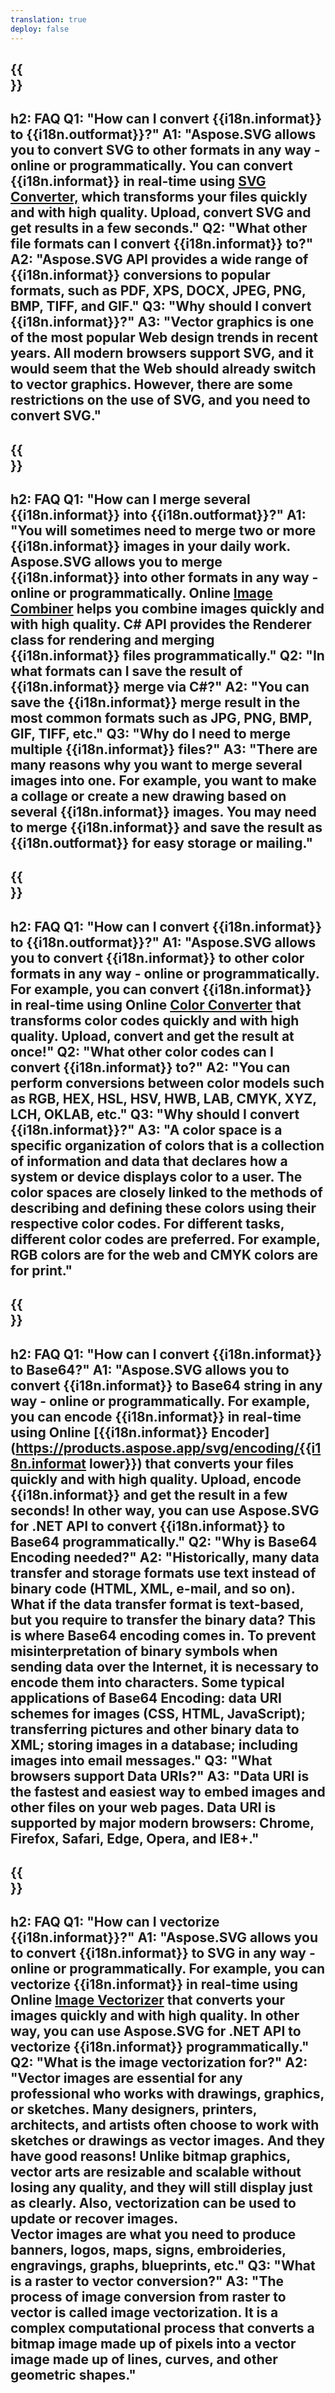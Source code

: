 ```yaml
---
translation: true
deploy: false
---
```


{{<section faq>}}
---
h2: FAQ
Q1: "How can I convert {{i18n.informat}} to {{i18n.outformat}}?"
A1: "Aspose.SVG allows you to convert SVG to other formats in any way - online or programmatically. You can convert {{i18n.informat}} in real-time using [SVG Converter,](https://products.aspose.app/svg/conversion/svg) which transforms your files quickly and with high quality. Upload, convert SVG and get results in a few seconds."
Q2: "What other file formats can I convert {{i18n.informat}} to?"
A2: "Aspose.SVG API provides a wide range of {{i18n.informat}} conversions to popular formats, such as PDF, XPS, DOCX, JPEG, PNG, BMP, TIFF, and GIF."
Q3: "Why should I convert {{i18n.informat}}?"
A3: "Vector graphics is one of the most popular Web design trends in recent years. All modern browsers support SVG, and it would seem that the Web should already switch to vector graphics. However, there are some restrictions on the use of SVG, and you need to convert SVG."
---

{{<section faq-merger>}}
---
h2: FAQ
Q1: "How can I merge several {{i18n.informat}} into {{i18n.outformat}}?"
A1: "You will sometimes need to merge two or more {{i18n.informat}} images in your daily work. Aspose.SVG allows you to merge {{i18n.informat}} into other formats in any way - online or programmatically. Online [Image Combiner](https://products.aspose.app/svg/merger) helps you combine images quickly and with high quality. C# API provides the Renderer class for rendering and merging {{i18n.informat}} files programmatically."
Q2: "In what formats can I save the result of {{i18n.informat}} merge via C#?"
A2: "You can save the {{i18n.informat}} merge result in the most common formats such as JPG, PNG, BMP, GIF, TIFF, etc."
Q3: "Why do I need to merge multiple {{i18n.informat}} files?"
A3: "There are many reasons why you want to merge several images into one. For example, you want to make a collage or create a new drawing based on several {{i18n.informat}} images. You may need to merge {{i18n.informat}} and save the result as {{i18n.outformat}} for easy storage or mailing."
---

{{<section faq-color>}}
---
h2: FAQ
Q1: "How can I convert {{i18n.informat}} to {{i18n.outformat}}?"
A1: "Aspose.SVG allows you to convert {{i18n.informat}} to other color formats in any way - online or programmatically. For example, you can convert {{i18n.informat}} in real-time using Online [Color Converter](https://products.aspose.app/svg/color-converter) that transforms color codes quickly and with high quality. Upload, convert and get the result at once!"
Q2: "What other color codes can I convert {{i18n.informat}} to?"
A2: "You can perform conversions between color models such as RGB, HEX, HSL, HSV, HWB, LAB, CMYK, XYZ, LCH, OKLAB, etc."
Q3: "Why should I convert {{i18n.informat}}?"
A3: "A color space is a specific organization of colors that is a collection of information and data that declares how a system or device displays color to a user. The color spaces are closely linked to the methods of describing and defining these colors using their respective color codes. For different tasks, different color codes are preferred. For example, RGB colors are for the web and CMYK colors are for print."
---

{{<section faq-encoder>}}
---
h2: FAQ
Q1: "How can I convert {{i18n.informat}} to Base64?"
A1: "Aspose.SVG allows you to convert {{i18n.informat}} to Base64 string in any way - online or programmatically. For example, you can encode {{i18n.informat}} in real-time using Online [{{i18n.informat}} Encoder](https://products.aspose.app/svg/encoding/{{i18n.informat lower}}) that converts your files quickly and with high quality. Upload, encode {{i18n.informat}} and get the result in a few seconds! In other way, you can use Aspose.SVG for .NET API to convert {{i18n.informat}} to Base64 programmatically."
Q2: "Why is Base64 Encoding needed?"
A2: "Historically, many data transfer and storage formats use text instead of binary code (HTML, XML, e-mail, and so on). What if the data transfer format is text-based, but you require to transfer the binary data? This is where Base64 encoding comes in. To prevent misinterpretation of binary symbols when sending data over the Internet, it is necessary to encode them into characters. Some typical applications of Base64 Encoding: data URI schemes for images (CSS, HTML, JavaScript); transferring pictures and other binary data to XML; storing images in a database; including images into email messages."
Q3: "What browsers support Data URIs?"
A3: "Data URI is the fastest and easiest way to embed images and other files on your web pages. Data URI is supported by major modern browsers: Chrome, Firefox, Safari, Edge, Opera, and IE8+."
---

{{<section faq-vectorizer>}}
---
h2: FAQ
Q1: "How can I vectorize {{i18n.informat}}?"
A1: "Aspose.SVG allows you to convert {{i18n.informat}} to SVG in any way - online or programmatically. For example, you can vectorize {{i18n.informat}} in real-time using Online [Image Vectorizer](https://products.aspose.app/svg/image-vectorization) that converts your images quickly and with high quality. In other way, you can use Aspose.SVG for .NET API to vectorize {{i18n.informat}} programmatically."
Q2: "What is the image vectorization for?"
A2: "Vector images are essential for any professional who works with drawings, graphics, or sketches. Many designers, printers, architects, and artists often choose to work with sketches or drawings as vector images. And they have good reasons! Unlike bitmap graphics, vector arts are resizable and scalable without losing any quality, and they will still display just as clearly. Also, vectorization can be used to update or recover images. <br> Vector images are what you need to produce banners, logos, maps, signs, embroideries, engravings, graphs, blueprints, etc."
Q3: "What is a raster to vector conversion?"
A3: "The process of image conversion from raster to vector is called image vectorization. It is a complex computational process that converts a bitmap image made up of pixels into a vector image made up of lines, curves, and other geometric shapes."
---